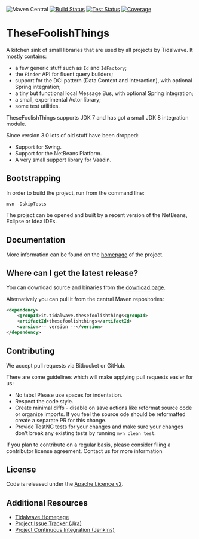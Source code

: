 ![Maven Central](https://img.shields.io/maven-central/v/it.tidalwave.thesefoolishthings/thesefoolishthings.svg)
[![Build Status](https://img.shields.io/jenkins/s/http/services.tidalwave.it/ci/job/TheseFoolishThings_Build_from_Scratch.svg)](http://services.tidalwave.it/ci/view/TheseFoolishThings)
[![Test Status](https://img.shields.io/jenkins/t/http/services.tidalwave.it/ci/job/TheseFoolishThings.svg)](http://services.tidalwave.it/ci/view/TheseFoolishThings)
[![Coverage](https://img.shields.io/jenkins/c/http/services.tidalwave.it/ci/job/TheseFoolishThings.svg)](http://services.tidalwave.it/ci/view/TheseFoolishThings)

TheseFoolishThings
================================

A kitchen sink of small libraries that are used by all projects by Tidalwave. It mostly contains:

* a few generic stuff such as ```Id``` and ```IdFactory```;
* the ```Finder``` API for fluent query builders;
* support for the DCI pattern (Data Context and Interaction), with optional Spring integration;
* a tiny but functional local Message Bus, with optional Spring integration;
* a small, experimental Actor library;
* some test utilities.

TheseFoolishThings supports JDK 7 and has got a small JDK 8 integration module.

Since version 3.0 lots of old stuff have been dropped:

* Support for Swing.
* Support for the NetBeans Platform.
* A very small support library for Vaadin.


Bootstrapping
-------------

In order to build the project, run from the command line:

```mvn -DskipTests```

The project can be opened and built by a recent version of the NetBeans, Eclipse or Idea IDEs.


Documentation
-------------

More information can be found on the [homepage](http://thesefoolishthings.tidalwave.it) of the project.


Where can I get the latest release?
-----------------------------------

You can download source and binaries from the [download page](https://bitbucket.org/tidalwave/thesefoolishthings-src/src).

Alternatively you can pull it from the central Maven repositories:

```xml
<dependency>
    <groupId>it.tidalwave.thesefoolishthings<groupId>
    <artifactId>thesefoolishthings</artifactId>
    <version>-- version --</version>
</dependency>
```


Contributing
------------

We accept pull requests via Bitbucket or GitHub.

There are some guidelines which will make applying pull requests easier for us:

* No tabs! Please use spaces for indentation.
* Respect the code style.
* Create minimal diffs - disable on save actions like reformat source code or organize imports. If you feel the source
  ode should be reformatted create a separate PR for this change.
* Provide TestNG tests for your changes and make sure your changes don't break any existing tests by running
```mvn clean test```.

If you plan to contribute on a regular basis, please consider filing a contributor license agreement. Contact us for
 more information


License
-------

Code is released under the [Apache Licence v2](https://www.apache.org/licenses/LICENSE-2.0.txt).


Additional Resources
--------------------

* [Tidalwave Homepage](http://tidalwave.it)
* [Project Issue Tracker (Jira)](http://services.tidalwave.it/jira/browse/TFT)
* [Project Continuous Integration (Jenkins)](http://services.tidalwave.it/ci/view/TheseFoolishThings)
